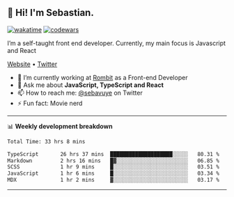 ## 👋 Hi! I'm Sebastian.

[![wakatime](https://wakatime.com/badge/user/df0036c6-328a-4a39-be9b-e49417ed22a1.svg)](https://wakatime.com/@df0036c6-328a-4a39-be9b-e49417ed22a1)
[![codewars](https://www.codewars.com/users/sebavuye/badges/small)](https://www.codewars.com/users/sebavuye)

I’m a self-taught front end developer. Currently, my main focus is Javascript and React

[Website](https://sebastianvuye.be) • [Twitter](https://twitter.com/sebavuye)

- 🔭 I’m currently working at [Rombit](https://rombit.com/) as a Front-end Developer
- 💬 Ask me about **JavaScript, TypeScript and React**
- 📫 How to reach me: [@sebavuye](https://twitter.com/sebavuye) on Twitter
- ⚡ Fun fact: Movie nerd

-------

📊 **Weekly development breakdown**

<!--START_SECTION:waka-->

```txt
Total Time: 33 hrs 8 mins

TypeScript       26 hrs 37 mins  ████████████████████░░░░░   80.31 %
Markdown         2 hrs 16 mins   █▓░░░░░░░░░░░░░░░░░░░░░░░   06.85 %
SCSS             1 hr 9 mins     █░░░░░░░░░░░░░░░░░░░░░░░░   03.51 %
JavaScript       1 hr 6 mins     █░░░░░░░░░░░░░░░░░░░░░░░░   03.34 %
MDX              1 hr 2 mins     ▓░░░░░░░░░░░░░░░░░░░░░░░░   03.17 %
```

<!--END_SECTION:waka-->
-------
